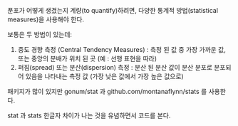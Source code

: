 푼포가 어떻게 생겼는지 계량(to quantify)하려면, 
다양한 통계적 방법(statistical measures)을 사용해야 한다.

보통은 두 방법이 있는데:

1. 중도 경향 측정 (Central Tendency Measures) : 
    측정 된 값 중 가장 가까운 값, 또는 중앙의 분배가 위치 된 곳
    (예 : 선행 표현을 따라)
2. 퍼짐(spread) 또는 분산(dispersion) 측정 : 
    분산 된 분산 값이 분산 분포로 분포되어 있음을 나타내는 측정 값
    (가장 낮은 값에서 가장 높은 값으로)
    
패키지가 많이 있지만 gonum/stat 과 github.com/montanaflynn/stats 를 사용한다.

stat 과 stats 한글자 차이가 나는 것을 유념하면서 코드를 본다.